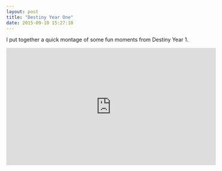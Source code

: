 ```yaml
---
layout: post
title: "Destiny Year One"
date: 2015-09-10 15:27:18
---
```


I put together a quick montage of some fun moments from Destiny Year 1.

<iframe width="560" height="315" src="https://www.youtube.com/embed/6FKXefGRqhU" frameborder="0" allowfullscreen></iframe>
